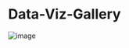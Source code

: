 # Data-Viz-Gallery

![image](https://github.com/user-attachments/assets/10f7d5b5-c26c-4e05-9bb2-5244b2f8fe84)
